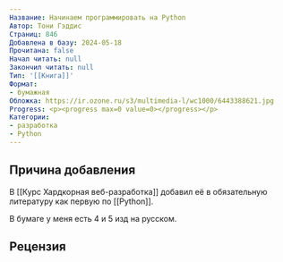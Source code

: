 ```yaml
---
Название: Начинаем программировать на Python
Автор: Тони Гэддис
Страниц: 846
Добавлена в базу: 2024-05-18
Прочитана: false
Начал читать: null
Закончил читать: null
Тип: '[[Книга]]'
Формат:
- бумажная
Обложка: https://ir.ozone.ru/s3/multimedia-l/wc1000/6443388621.jpg
Progress: <p><progress max=0 value=0></progress></p>
Категории:
- разработка
- Python
---
```

## Причина добавления

В [[Курс Хардкорная веб-разработка]] добавил её в обязательную литературу как первую по [[Python]].

В бумаге у меня есть 4 и 5 изд на русском.

## Рецензия